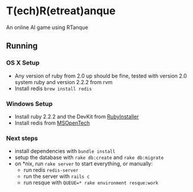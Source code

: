 # T(ech)R(etreat)anque

An online AI game using RTanque

## Running
### OS X Setup
- Any version of ruby from 2.0 up should be fine, tested with version 2.0 system ruby and version 2.2.2 from rvm
- Install redis `brew install redis`

### Windows Setup
- Install ruby 2.2.2 and the DevKit from [RubyInstaller](http://rubyinstaller.org/downloads/)
- Install redis from [MSOpenTech](https://github.com/MSOpenTech/redis)

### Next steps
- install dependencies with `bundle install`
- setup the database with `rake db:create` and `rake db:migrate`
- on *nix, run `rake server` to start everything, or manually:
  - run redis `redis-server`
  - run the server with `rails c`
  - run resque with `QUEUE=* rake environment resque:work`
